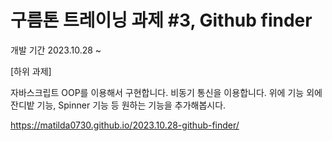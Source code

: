# 구름톤 트레이닝 과제 #3, Github finder

개발 기간 2023.10.28 ~

[하위 과제]

자바스크립트 OOP를 이용해서 구현합니다.
비동기 통신을 이용합니다.
위에 기능 외에 잔디밭 기능, Spinner 기능 등 원하는 기능을 추가해봅시다. 

https://matilda0730.github.io/2023.10.28-github-finder/
